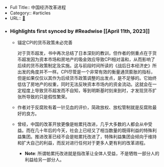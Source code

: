 - Full Title:: 中国经济改革进程
- Category:: #articles
- URL:: [🔗](https://book.douban.com/subject/30344136/)
- ### Highlights first synced by #Readwise [[April 11th, 2023]]
    - 锚定CPI的货币政策未必完善
      
      对于货币超发，书中再次总结了日本深刻的教训，但作者的侧重点在于货币超发因为资本市场和房地产的吸金效应导致CPI相对温和，从而影响了后续的货币政策制定及实施。这与前段时间所读的《战后日本经济史》所出发的角度并不一样。CPI尽管是一个非常有效的衡量通货膨胀的指标，但是如果仅仅以其作为后续货币政策调整的出发点，是不足够的。它始终低估了房地产的权重，同时无法反映资本市场内的资金流动。这就会在一定程度上导致货币超发而不自知，等到明斯基时刻来到时，才发现货币扩张所导致的只是假性繁荣。
    - 作者对于反腐败有着一针见血的评价，简政放权、放松管制就是反腐败最好的良方。
    - 曾经，中国的改革开放更像是帕累托改进，几乎大多数的人都会从中受益。而在几十年后的今天，社会上已经又了相当数量的既得利益的特殊利益集团。推进改革已经不会是帕累托改进了，特殊利益集团会倾向于维持和扩大自己的利益，而反对进行任何对于更多人更有利的改革进程。
        - **Note**: 所谓帕累托改进就是指改革让全体人受益，不是牺牲一部分人的利益给另一部分人。
